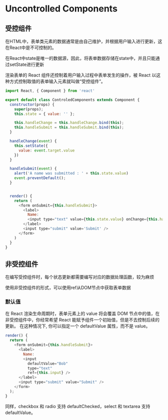 
# Uncontrolled Components


## **受控组件**


在HTML中，表单类元素的数据通常是由自己维护，并根据用户输入进行更新，这在React中是不可控制的。


在React中state是唯一的数据源，因此，将表单数据存储在state中，并且只能通过setState进行更新


渲染表单的 React 组件还控制着用户输入过程中表单发生的操作，被 React 以这种方式控制取值的表单输入元素就叫做“受控组件”。


```javascript
import React, { Component } from 'react'

export default class ControledComponents extends Component {
  constructor(props) {
    super(props);
    this.state = { value: '' };

    this.handleChange = this.handleChange.bind(this);
    this.handleSubmit = this.handleSubmit.bind(this);
  }

  handleChange(event) {
    this.setState({
      value: event.target.value
    })
  }

  handleSubmit(event) {
    alert('A name was submitted : ' + this.state.value)
    event.preventDefault();
  }


  render() {
    return (
      <form onSubmit={this.handleSubmit}>
        <label>
          Name:
          <input type="text" value={this.state.value} onChange={this.handleChange} />
        </label>
        <input type="submit" value='Submit' />
      </form>
    )
  }
}
```


## **非受控组件**


在编写受控组件时，每个状态更新都需要编写对应的数据处理函数，较为麻烦


使用非受控组件的形式，可以使用ref从DOM节点中获取表单数据


### **默认值**


在 React 渲染生命周期时，表单元素上的 value 将会覆盖 DOM 节点中的值，在非受控组件中，你经常希望 React 能赋予组件一个初始值，但是不去控制后续的更新。 在这种情况下, 你可以指定一个 defaultValue 属性，而不是 value。


```javascript
render() {
  return (
    <form onSubmit={this.handleSubmit}>
      <label>
        Name:
        <input
          defaultValue="Bob"
          type="text"
          ref={this.input} />
      </label>
      <input type="submit" value="Submit" />
    </form>
  );
}
```


同样，checkbox 和 radio 支持 defaultChecked，select 和 textarea 支持 defaultValue。

